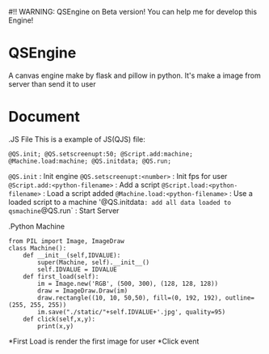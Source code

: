 #!! WARNING: QSEngine on Beta version! You can help me for develop this Engine!
# QSEngine
A canvas engine make by flask and pillow in python. It's make a image from server than send it to user
# Document
.JS File
This is a example of JS(QJS) file:

``@QS.init;
@QS.setscreenupt:50;
@Script.add:machine;
@Machine.load:machine;
@QS.initdata;
@QS.run;``

`@QS.init` : Init engine
`@QS.setscreenupt:<number>` : Init fps for user 
`@Script.add:<python-filename>` : Add a script
`@Script.load:<python-filename>` : Load a script added
`@Machine.load:<python-filename>` : Use a loaded script to a machine
'@QS.initdata` : add all data loaded to qsmachine
`@QS.run` : Start Server

.Python Machine
```
from PIL import Image, ImageDraw
class Machine():
	def __init__(self,IDVALUE):
		super(Machine, self).__init__()
		self.IDVALUE = IDVALUE
	def first_load(self):		
		im = Image.new('RGB', (500, 300), (128, 128, 128))
		draw = ImageDraw.Draw(im)
		draw.rectangle((10, 10, 50,50), fill=(0, 192, 192), outline=(255, 255, 255))
		im.save("./static/"+self.IDVALUE+'.jpg', quality=95)
	def click(self,x,y):
		print(x,y)
```
*First Load is render the first image for user
*Click event
